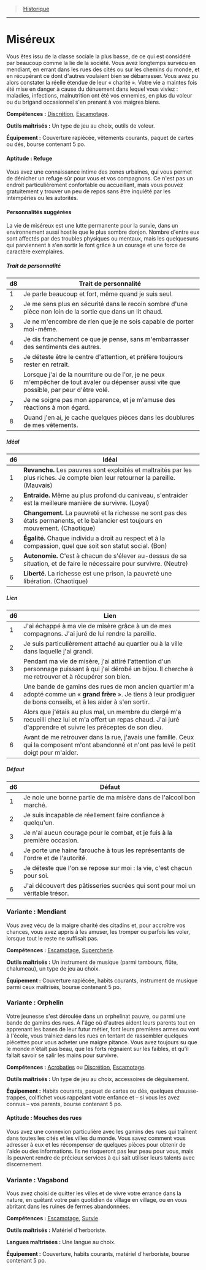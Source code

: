 
<!--BackgroundItem-->

> <!--ParentNameLink-->[Historique](backgrounds_hd.md)<!--/ParentNameLink-->

---

# <!--Name-->Miséreux<!--/Name-->

<!--Description-->

Vous êtes issu de la classe sociale la plus basse, de ce qui est considéré par beaucoup comme la lie de la société. Vous avez longtemps survécu en mendiant, en errant dans les rues des cités ou sur les chemins du monde, et en récupérant ce dont d'autres voulaient bien se débarrasser. Vous avez pu alors constater la réelle étendue de leur « charité ». Votre vie a maintes fois été mise en danger à cause du dénuement dans lequel vous viviez : maladies, infections, malnutrition ont été vos ennemies, en plus du voleur ou du brigand occasionnel s'en prenant à vos maigres biens.

<!--/Description-->

**Compétences :** <!--SkillProficiencies-->[Discrétion], [Escamotage].<!--/SkillProficiencies-->

**Outils maîtrisés :** <!--MasteredTools-->Un type de jeu au choix, outils de voleur.<!--/MasteredTools-->

**Équipement :** <!--Equipment-->Couverture rapiécée, vêtements courants, paquet de cartes ou dés, bourse contenant 5 po.<!--/Equipment-->

<!--FeatureItem-->

#### <!--Name-->Aptitude : Refuge<!--/Name-->

<!--Description-->

Vous avez une connaissance intime des zones urbaines, qui vous permet de dénicher un refuge sûr pour vous et vos compagnons. Ce n'est pas un endroit particulièrement confortable ou accueillant, mais vous pouvez gratuitement y trouver un peu de repos sans être inquiété par les intempéries ou les autorités.

<!--/Description-->

<!--/FeatureItem-->

<!--Items-->

#### <!--Name-->Personnalités suggérées<!--/Name-->

<!--Description-->

La vie de miséreux est une lutte permanente pour la survie, dans un environnement aussi hostile que le plus sombre donjon. Nombre d'entre eux sont affectés par des troubles physiques ou mentaux, mais les quelquesuns qui parviennent à s'en sortir le font grâce à un courage et une force de caractère exemplaires.

<!--/Description-->

<!--PersonalityTraitItem-->

##### <!--Name-->Trait de personnalité<!--/Name-->

<!--Table-->

|d8|Trait de personnalité|
|---|---|
|1|Je parle beaucoup et fort, même quand je suis <!--br-->seul.|
|2|Je me sens plus en sécurité dans le recoin <!--br-->sombre d'une pièce non loin de la sortie que <!--br-->dans un lit chaud.|
|3|Je ne m'encombre de rien que je ne sois capable <!--br-->de porter moi-même.|
|4|Je dis franchement ce que je pense, sans <!--br-->m'embarrasser des sentiments des autres.|
|5|Je déteste être le centre d'attention, et préfère <!--br-->toujours rester en retrait.|
|6|Lorsque j'ai de la nourriture ou de l'or, je ne <!--br-->peux m'empêcher de tout avaler ou dépenser <!--br-->aussi vite que possible, par peur d'être volé.|
|7|Je ne soigne pas mon apparence, et je m'amuse <!--br-->des réactions à mon égard.|
|8|Quand j'en ai, je cache quelques pièces dans les <!--br-->doublures de mes vêtements.|

<!--/Table-->

<!--/PersonalityTraitItem-->

<!--PersonalityIdealItem-->

##### <!--Name-->Idéal<!--/Name-->

<!--Table-->

|d6|Idéal|
|---|---|
|1|**Revanche.** Les pauvres sont exploités et <!--br-->maltraités par les plus riches. Je compte bien <!--br-->leur retourner la pareille. (Mauvais)|
|2|**Entraide.** Même au plus profond du caniveau, <!--br-->s'entraider est la meilleure manière de <!--br-->survivre. (Loyal)|
|3|**Changement.** La pauvreté et la richesse ne <!--br-->sont pas des états permanents, et le balancier <!--br-->est toujours en mouvement. (Chaotique)|
|4|**Égalité.** Chaque individu a droit au respect et à <!--br-->la compassion, quel que soit son statut social. <!--br-->(Bon)|
|5|**Autonomie.** C'est à chacun de s'élever au-<!--br-->dessus de sa situation, et de faire le nécessaire <!--br-->pour survivre. (Neutre)|
|6|**Liberté.** La richesse est une prison, la pauvreté <!--br-->une libération. (Chaotique)|

<!--/Table-->

<!--/PersonalityIdealItem-->

<!--PersonalityLinkItem-->

##### <!--Name-->Lien<!--/Name-->

<!--Table-->

|d6|Lien|
|---|---|
|1|J'ai échappé à ma vie de misère grâce à un de mes <!--br-->compagnons. J'ai juré de lui rendre la pareille.|
|2|Je suis particulièrement attaché au quartier ou <!--br-->à la ville dans laquelle j'ai grandi.|
|3|Pendant ma vie de misère, j'ai attiré l'attention d'un <!--br-->personnage puissant à qui j'ai dérobé un bijou. Il <!--br-->cherche à me retrouver et à récupérer son bien.|
|4|Une bande de gamins des rues de mon ancien <!--br-->quartier m'a adopté comme un « **grand frère** ». <!--br-->Je tiens à leur prodiguer de bons conseils, et à <!--br-->les aider à s'en sortir.|
|5|Alors que j'étais au plus mal, un membre du <!--br-->clergé m'a recueilli chez lui et m'a offert un <!--br-->repas chaud. J'ai juré d'apprendre et suivre les <!--br-->préceptes de son dieu.|
|6|Avant de me retrouver dans la rue, j'avais une <!--br-->famille. Ceux qui la composent m'ont abandonné <!--br-->et n'ont pas levé le petit doigt pour m'aider.|

<!--/Table-->

<!--/PersonalityLinkItem-->

<!--PersonalityDefectItem-->

##### <!--Name-->Défaut<!--/Name-->

<!--Table-->

|d6|Défaut|
|---|---|
|1|Je noie une bonne partie de ma misère dans de <!--br-->l'alcool bon marché.|
|2|Je suis incapable de réellement faire confiance <!--br-->à quelqu'un.|
|3|Je n'ai aucun courage pour le combat, et je fuis <!--br-->à la première occasion.|
|4|Je porte une haine farouche à tous les <!--br-->représentants de l'ordre et de l'autorité.|
|5|Je déteste que l'on se repose sur moi : la vie, <!--br-->c'est chacun pour soi.|
|6|J'ai découvert des pâtisseries sucrées qui sont <!--br-->pour moi un véritable trésor.|

<!--/Table-->

<!--/PersonalityDefectItem-->

<!--/Items-->

<!--SubBackgroundItem-->

### <!--Name-->Variante : Mendiant<!--/Name-->

<!--Description-->

Vous avez vécu de la maigre charité des citadins et, pour accroître vos chances, vous avez appris à les amuser, les tromper ou parfois les voler, lorsque tout le reste ne suffisait pas.

<!--/Description-->

**Compétences :** <!--SkillProficiencies-->[Escamotage], [Supercherie].<!--/SkillProficiencies-->

**Outils maîtrisés :** <!--MasteredTools-->Un instrument de musique (parmi tambours, flûte, chalumeau), un type de jeu au choix.<!--/MasteredTools-->

**Équipement :** <!--Equipment-->Couverture rapiécée, habits courants, instrument de musique parmi ceux maîtrisés, bourse contenant 5 po.<!--/Equipment-->

<!--/SubBackgroundItem-->

<!--SubBackgroundItem-->

### <!--Name-->Variante : Orphelin<!--/Name-->

<!--Description-->

Votre jeunesse s'est déroulée dans un orphelinat pauvre, ou parmi une bande de gamins des rues. À l'âge où d'autres aident leurs parents tout en apprenant les bases de leur futur métier, font leurs premières armes ou vont à l'école, vous traîniez dans les rues en tentant de rassembler quelques piécettes pour vous acheter une maigre pitance. Vous avez toujours su que le monde n'était pas beau, que les forts régnaient sur les faibles, et qu'il fallait savoir se salir les mains pour survivre.

<!--/Description-->

**Compétences :** <!--SkillProficiencies-->[Acrobaties] ou [Discrétion], [Escamotage].<!--/SkillProficiencies-->

**Outils maîtrisés :** <!--MasteredTools-->Un type de jeu au choix, accessoires de déguisement.<!--/MasteredTools-->

**Équipement :** <!--Equipment-->Habits courants, paquet de cartes ou dés, quelques chausse-trappes, colifichet vous rappelant votre enfance et – si vous les avez connus – vos parents, bourse contenant 5 po.<!--/Equipment-->

<!--FeatureItem-->

#### <!--Name-->Aptitude : Mouches des rues<!--/Name-->

<!--Description-->

Vous avez une connexion particulière avec les gamins des rues qui traînent dans toutes les cités et les villes du monde. Vous savez comment vous adresser à eux et les récompenser de quelques pièces pour obtenir de l'aide ou des informations. Ils ne risqueront pas leur peau pour vous, mais ils peuvent rendre de précieux services à qui sait utiliser leurs talents avec discernement.

<!--/Description-->

<!--/FeatureItem-->

<!--/SubBackgroundItem-->

<!--SubBackgroundItem-->

### <!--Name-->Variante : Vagabond<!--/Name-->

<!--Description-->

Vous avez choisi de quitter les villes et de vivre votre errance dans la nature, en quêtant votre pain quotidien de village en village, ou en vous abritant dans les ruines de fermes abandonnées.

<!--/Description-->

**Compétences :** <!--SkillProficiencies-->[Escamotage], [Survie].<!--/SkillProficiencies-->

**Outils maîtrisés :** <!--MasteredTools-->Matériel d'herboriste.<!--/MasteredTools-->

**Langues maîtrisées :** <!--MasteredLanguages-->Une langue au choix.<!--/MasteredLanguages-->

**Équipement :** <!--Equipment-->Couverture, habits courants, matériel d'herboriste, bourse contenant 5 po.<!--/Equipment-->

<!--/SubBackgroundItem-->

<!--/BackgroundItem-->

[Acrobaties]: abilities_dexterity_hd.md#acrobaties
[Discrétion]: abilities_dexterity_hd.md#discrétion
[Escamotage]: abilities_dexterity_hd.md#escamotage
[Supercherie]: abilities_charisma_hd.md#supercherie
[Survie]: abilities_wisdom_hd.md#survie
